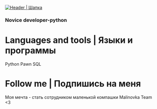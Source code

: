 [![Header | Шапка](https://github.com/FenixLaz/FenixLaz/commit/7bb14299e5560c63f8ce9dd6dbd7950d27debf64)](https://vk.com/chudin.dima)

### Novice developer-python

# Languages and tools | Языки и программы

Python
Pawn
SQL

# Follow me | Подпишись на меня

Моя мечта - стать сотрудником маленькой компашки Malinovka Team <3

